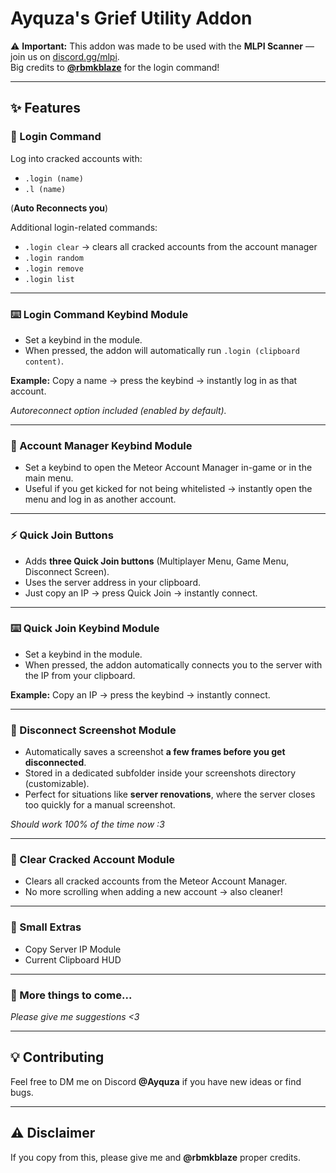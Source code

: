 # Ayquza's Grief Utility Addon  

⚠️ **Important:** This addon was made to be used with the **MLPI Scanner** — join us on [discord.gg/mlpi](https://discord.gg/mlpi).  
Big credits to **[@rbmkblaze](https://github.com/rbmkblaze)** for the login command!  

---

## ✨ Features  

### 🔑 Login Command  
Log into cracked accounts with:  
- `.login (name)`  
- `.l (name)`  

(**Auto Reconnects you**)  

Additional login-related commands:  
- `.login clear` → clears all cracked accounts from the account manager  
- `.login random`  
- `.login remove`  
- `.login list`  

---

### ⌨️ Login Command Keybind Module  
- Set a keybind in the module.  
- When pressed, the addon will automatically run `.login (clipboard content)`.  

**Example:** Copy a name → press the keybind → instantly log in as that account.  

*Autoreconnect option included (enabled by default).*  

---

### 👤 Account Manager Keybind Module  
- Set a keybind to open the Meteor Account Manager in-game or in the main menu.  
- Useful if you get kicked for not being whitelisted → instantly open the menu and log in as another account.  

---

### ⚡ Quick Join Buttons  
- Adds **three Quick Join buttons** (Multiplayer Menu, Game Menu, Disconnect Screen).  
- Uses the server address in your clipboard.  
- Just copy an IP → press Quick Join → instantly connect.  

---

### ⌨️ Quick Join Keybind Module  
- Set a keybind in the module.  
- When pressed, the addon automatically connects you to the server with the IP from your clipboard.  

**Example:** Copy an IP → press the keybind → instantly connect.  

---

### 📸 Disconnect Screenshot Module  
- Automatically saves a screenshot **a few frames before you get disconnected**.  
- Stored in a dedicated subfolder inside your screenshots directory (customizable).  
- Perfect for situations like **server renovations**, where the server closes too quickly for a manual screenshot.  

 *Should work 100% of the time now :3*  

---

### 🧹 Clear Cracked Account Module  
- Clears all cracked accounts from the Meteor Account Manager.  
- No more scrolling when adding a new account → also cleaner!  

---

### 🔹 Small Extras  
- Copy Server IP Module  
- Current Clipboard HUD  

---

### 🚀 More things to come...  
*Please give me suggestions <3*  

---

## 💡 Contributing  
Feel free to DM me on Discord **@Ayquza** if you have new ideas or find bugs.  

---

## ⚠️ Disclaimer  
If you copy from this, please give me and **@rbmkblaze** proper credits.  
